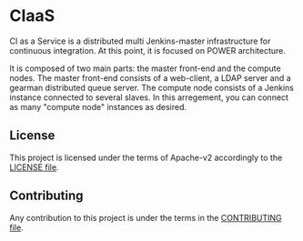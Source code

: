 CIaaS
=====
CI as a Service is a distributed multi Jenkins-master infrastructure for
continuous integration. At this point, it is focused on POWER architecture.

It is composed of two main parts: the master front-end and the compute nodes.
The master front-end consists of a web-client, a LDAP server and a gearman
distributed queue server. The compute node consists of a Jenkins instance
connected to several slaves. In this arregement, you can connect as many
"compute node" instances as desired.

License
-------
This project is licensed under the terms of Apache-v2 accordingly to the
[LICENSE file](./LICENSE).

Contributing
------------
Any contribution to this project is under the terms in the
[CONTRIBUTING file](./CONTRIBUTING).
